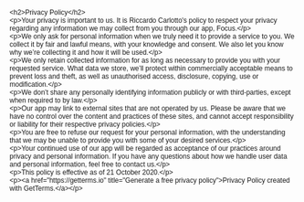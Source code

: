 <!DOCTYPE html PUBLIC "-//W3C//DTD HTML 4.01//EN" "http://www.w3.org/TR/html4/strict.dtd">
<html>
<head>
  <meta http-equiv="Content-Type" content="text/html; charset=utf-8">
  <meta http-equiv="Content-Style-Type" content="text/css">
  <title></title>
  <meta name="Generator" content="Cocoa HTML Writer">
  <meta name="CocoaVersion" content="1894.6">
  <style type="text/css">
    p.p1 {margin: 0.0px 0.0px 0.0px 0.0px; font: 12.0px Helvetica}
  </style>
</head>
<body>
<p class="p1">&lt;h2&gt;Privacy Policy&lt;/h2&gt;</p>
<p class="p1">&lt;p&gt;Your privacy is important to us. It is Riccardo Carlotto's policy to respect your privacy regarding any information we may collect from you through our app, Focus.&lt;/p&gt;</p>
<p class="p1">&lt;p&gt;We only ask for personal information when we truly need it to provide a service to you. We collect it by fair and lawful means, with your knowledge and consent. We also let you know why we’re collecting it and how it will be used.&lt;/p&gt;</p>
<p class="p1">&lt;p&gt;We only retain collected information for as long as necessary to provide you with your requested service. What data we store, we’ll protect within commercially acceptable means to prevent loss and theft, as well as unauthorised access, disclosure, copying, use or modification.&lt;/p&gt;</p>
<p class="p1">&lt;p&gt;We don’t share any personally identifying information publicly or with third-parties, except when required to by law.&lt;/p&gt;</p>
<p class="p1">&lt;p&gt;Our app may link to external sites that are not operated by us. Please be aware that we have no control over the content and practices of these sites, and cannot accept responsibility or liability for their respective privacy policies.&lt;/p&gt;</p>
<p class="p1">&lt;p&gt;You are free to refuse our request for your personal information, with the understanding that we may be unable to provide you with some of your desired services.&lt;/p&gt;</p>
<p class="p1">&lt;p&gt;Your continued use of our app will be regarded as acceptance of our practices around privacy and personal information. If you have any questions about how we handle user data and personal information, feel free to contact us.&lt;/p&gt;</p>
<p class="p1">&lt;p&gt;This policy is effective as of 21 October 2020.&lt;/p&gt;</p>
<p class="p1">&lt;p&gt;&lt;a href="https://getterms.io" title="Generate a free privacy policy"&gt;Privacy Policy created with GetTerms.&lt;/a&gt;&lt;/p&gt;</p>
</body>
</html>

